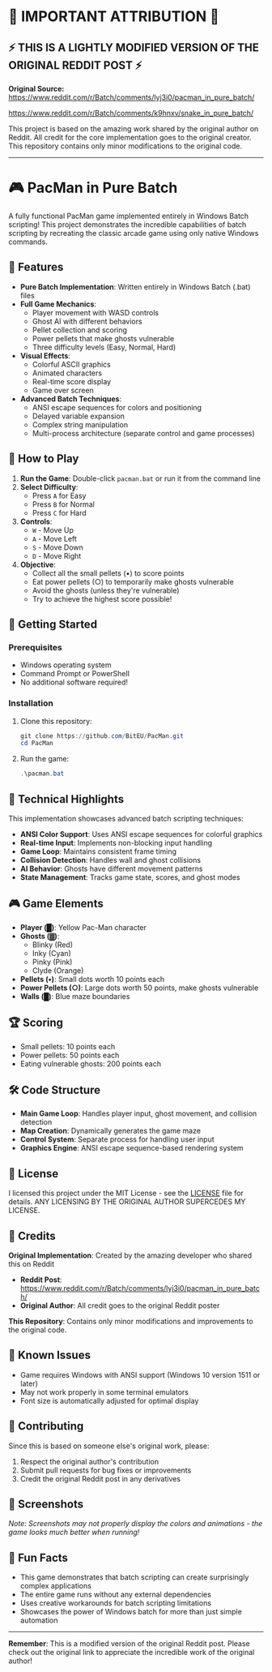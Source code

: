# 🚨 IMPORTANT ATTRIBUTION 🚨

## ⚡ THIS IS A LIGHTLY MODIFIED VERSION OF THE ORIGINAL REDDIT POST ⚡

**Original Source:** https://www.reddit.com/r/Batch/comments/lyj3i0/pacman_in_pure_batch/

https://www.reddit.com/r/Batch/comments/k9hnxv/snake_in_pure_batch/

This project is based on the amazing work shared by the original author on Reddit. All credit for the core implementation goes to the original creator. This repository contains only minor modifications to the original code.

---

# 🎮 PacMan in Pure Batch

A fully functional PacMan game implemented entirely in Windows Batch scripting! This project demonstrates the incredible capabilities of batch scripting by recreating the classic arcade game using only native Windows commands.

## 🌟 Features

- **Pure Batch Implementation**: Written entirely in Windows Batch (.bat) files
- **Full Game Mechanics**: 
  - Player movement with WASD controls
  - Ghost AI with different behaviors
  - Pellet collection and scoring
  - Power pellets that make ghosts vulnerable
  - Three difficulty levels (Easy, Normal, Hard)
- **Visual Effects**: 
  - Colorful ASCII graphics
  - Animated characters
  - Real-time score display
  - Game over screen
- **Advanced Batch Techniques**:
  - ANSI escape sequences for colors and positioning
  - Delayed variable expansion
  - Complex string manipulation
  - Multi-process architecture (separate control and game processes)

## 🎯 How to Play

1. **Run the Game**: Double-click `pacman.bat` or run it from the command line
2. **Select Difficulty**: 
   - Press `A` for Easy
   - Press `B` for Normal  
   - Press `C` for Hard
3. **Controls**:
   - `W` - Move Up
   - `A` - Move Left
   - `S` - Move Down
   - `D` - Move Right
4. **Objective**: 
   - Collect all the small pellets (•) to score points
   - Eat power pellets (○) to temporarily make ghosts vulnerable
   - Avoid the ghosts (unless they're vulnerable)
   - Try to achieve the highest score possible!

## 🚀 Getting Started

### Prerequisites

- Windows operating system
- Command Prompt or PowerShell
- No additional software required!

### Installation

1. Clone this repository:
   ```powershell
   git clone https://github.com/BitEU/PacMan.git
   cd PacMan
   ```

2. Run the game:
   ```powershell
   .\pacman.bat
   ```

## 🎨 Technical Highlights

This implementation showcases advanced batch scripting techniques:

- **ANSI Color Support**: Uses ANSI escape sequences for colorful graphics
- **Real-time Input**: Implements non-blocking input handling
- **Game Loop**: Maintains consistent frame timing
- **Collision Detection**: Handles wall and ghost collisions
- **AI Behavior**: Ghosts have different movement patterns
- **State Management**: Tracks game state, scores, and ghost modes

## 🎮 Game Elements

- **Player (█)**: Yellow Pac-Man character
- **Ghosts (▓)**: 
  - Blinky (Red)
  - Inky (Cyan) 
  - Pinky (Pink)
  - Clyde (Orange)
- **Pellets (•)**: Small dots worth 10 points each
- **Power Pellets (○)**: Large dots worth 50 points, make ghosts vulnerable
- **Walls (█)**: Blue maze boundaries

## 🏆 Scoring

- Small pellets: 10 points each
- Power pellets: 50 points each
- Eating vulnerable ghosts: 200 points each

## 🛠️ Code Structure

- **Main Game Loop**: Handles player input, ghost movement, and collision detection
- **Map Creation**: Dynamically generates the game maze
- **Control System**: Separate process for handling user input
- **Graphics Engine**: ANSI escape sequence-based rendering system

## 📝 License

I licensed this project under the MIT License - see the [LICENSE](LICENSE) file for details. ANY LICENSING BY THE ORIGINAL AUTHOR SUPERCEDES MY LICENSE.

## 🙏 Credits

**Original Implementation**: Created by the amazing developer who shared this on Reddit
- **Reddit Post**: https://www.reddit.com/r/Batch/comments/lyj3i0/pacman_in_pure_batch/
- **Original Author**: All credit goes to the original Reddit poster

**This Repository**: Contains only minor modifications and improvements to the original code.

## 🐛 Known Issues

- Game requires Windows with ANSI support (Windows 10 version 1511 or later)
- May not work properly in some terminal emulators
- Font size is automatically adjusted for optimal display

## 🤝 Contributing

Since this is based on someone else's original work, please:
1. Respect the original author's contribution
2. Submit pull requests for bug fixes or improvements
3. Credit the original Reddit post in any derivatives

## 📸 Screenshots

*Note: Screenshots may not properly display the colors and animations - the game looks much better when running!*

## 🎪 Fun Facts

- This game demonstrates that batch scripting can create surprisingly complex applications
- The entire game runs without any external dependencies
- Uses creative workarounds for batch scripting limitations
- Showcases the power of Windows batch for more than just simple automation

---

**Remember**: This is a modified version of the original Reddit post. Please check out the original link to appreciate the incredible work of the original author!
